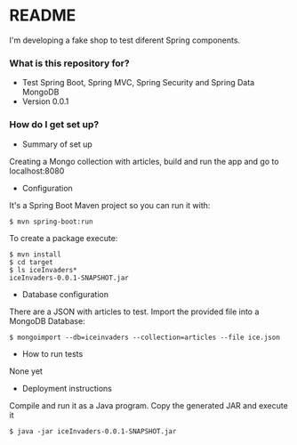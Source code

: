 # README #

I'm developing a fake shop to test diferent Spring components.

### What is this repository for? ###

* Test Spring Boot, Spring MVC, Spring Security and Spring Data MongoDB
* Version 0.0.1

### How do I get set up? ###

* Summary of set up

Creating a Mongo collection with articles, build and run the app and go to localhost:8080

* Configuration

It's a Spring Boot Maven project so you can run it with: 

    $ mvn spring-boot:run
    
To create a package execute: 

    $ mvn install
    $ cd target
    $ ls iceInvaders*
    iceInvaders-0.0.1-SNAPSHOT.jar

* Database configuration

There are a JSON with articles to test. Import the provided file into a MongoDB Database: 

    $ mongoimport --db=iceinvaders --collection=articles --file ice.json

* How to run tests

None yet

* Deployment instructions

Compile and run it as a Java program. Copy the generated JAR and execute it
   
    $ java -jar iceInvaders-0.0.1-SNAPSHOT.jar
